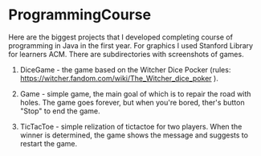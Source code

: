 # ProgrammingCourse

Here are the biggest projects that I developed completing course of programming in Java in the first year. For graphics I used Stanford Library for learners ACM. There are subdirectories with screenshots of games.

1) DiceGame - the game based on the Witcher Dice Pocker (rules: https://witcher.fandom.com/wiki/The_Witcher_dice_poker ).

2) Game - simple game, the main goal of which is to repair the road with holes. The game goes forever, but when you're bored, ther's button "Stop" to end the game.

3) TicTacToe - simple relization of tictactoe for two players. When the winner is determined, the game shows the message and suggests to restart the game.

